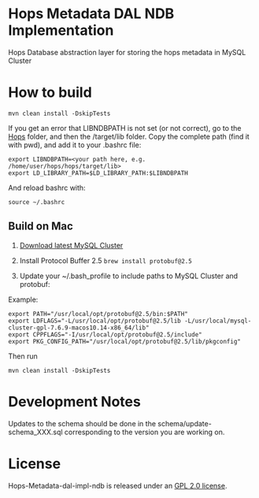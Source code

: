 Hops Metadata DAL NDB Implementation
===

Hops Database abstraction layer for storing the hops metadata in MySQL Cluster

How to build
===

```
mvn clean install -DskipTests
```

If you get an error that LIBNDBPATH is not set (or not correct), go to the [Hops](https://github.com/hopshadoop/hops) folder, and then the /target/lib folder. Copy the complete path (find it with pwd), and add it to your .bashrc file:

```
export LIBNDBPATH=<your path here, e.g. /home/user/hops/hops/target/lib>
export LD_LIBRARY_PATH=$LD_LIBRARY_PATH:$LIBNDBPATH
```

And reload bashrc with:

```
source ~/.bashrc
```

## Build on Mac

1. [Download latest MySQL Cluster](https://dev.mysql.com/downloads/cluster/)

2. Install Protocol Buffer 2.5 ```brew install protobuf@2.5```

3. Update your ~/.bash_profile to include paths to MySQL Cluster and protobuf: 

Example:
```
export PATH="/usr/local/opt/protobuf@2.5/bin:$PATH"
export LDFLAGS="-L/usr/local/opt/protobuf@2.5/lib -L/usr/local/mysql-cluster-gpl-7.6.9-macos10.14-x86_64/lib"
export CPPFLAGS="-I/usr/local/opt/protobuf@2.5/include"
export PKG_CONFIG_PATH="/usr/local/opt/protobuf@2.5/lib/pkgconfig"
```
Then run 
```
mvn clean install -DskipTests
```


Development Notes
===
Updates to the schema should be done in the schema/update-schema_XXX.sql corresponding to the version you are working on.

# License

Hops-Metadata-dal-impl-ndb is released under an [GPL 2.0 license](LICENSE.txt).
